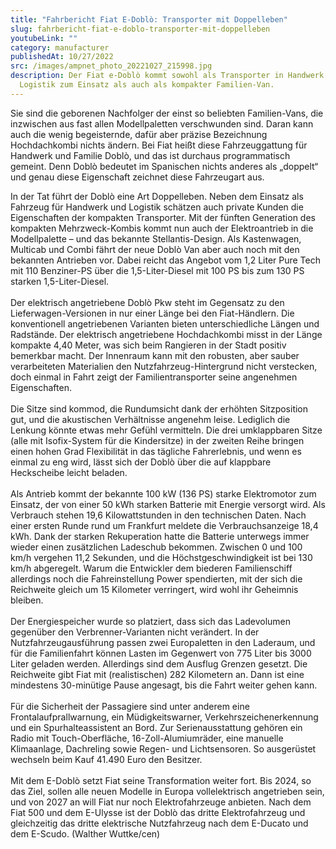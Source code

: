 ```yaml
---
title: "Fahrbericht Fiat E-Doblò: Transporter mit Doppelleben"
slug: fahrbericht-fiat-e-doblo-transporter-mit-doppelleben
youtubeLink: ""
category: manufacturer
publishedAt: 10/27/2022
src: /images/ampnet_photo_20221027_215998.jpg
description: Der Fiat e-Doblò kommt sowohl als Transporter in Handwerk &
  Logistik zum Einsatz als auch als kompakter Familien-Van.
---
```

Sie sind die geborenen Nachfolger der einst so beliebten Familien-Vans, die inzwischen aus fast allen Modellpaletten verschwunden sind. Daran kann auch die wenig begeisternde, dafür aber präzise Bezeichnung Hochdachkombi nichts ändern. Bei Fiat heißt diese Fahrzeuggattung für Handwerk und Familie Doblò, und das ist durchaus programmatisch gemeint. Denn Doblò bedeutet im Spanischen nichts anderes als „doppelt“ und genau diese Eigenschaft zeichnet diese Fahrzeugart aus.

In der Tat führt der Doblò eine Art Doppelleben. Neben dem Einsatz als Fahrzeug für Handwerk und Logistik schätzen auch private Kunden die Eigenschaften der kompakten Transporter. Mit der fünften Generation des kompakten Mehrzweck-Kombis kommt nun auch der Elektroantrieb in die Modellpalette – und das bekannte Stellantis-Design. Als Kastenwagen, Multicab und Combi fährt der neue Doblò Van aber auch noch mit den bekannten Antrieben vor. Dabei reicht das Angebot vom 1,2 Liter Pure Tech mit 110 Benziner-PS über die 1,5-Liter-Diesel mit 100 PS bis zum 130 PS starken 1,5-Liter-Diesel.\
\
Der elektrisch angetriebene Doblò Pkw steht im Gegensatz zu den Lieferwagen-Versionen in nur einer Länge bei den Fiat-Händlern. Die konventionell angetriebenen Varianten bieten unterschiedliche Längen und Radstände. Der elektrisch angetriebene Hochdachkombi misst in der Länge kompakte 4,40 Meter, was sich beim Rangieren in der Stadt positiv bemerkbar macht. Der Innenraum kann mit den robusten, aber sauber verarbeiteten Materialien den Nutzfahrzeug-Hintergrund nicht verstecken, doch einmal in Fahrt zeigt der Familientransporter seine angenehmen Eigenschaften.\
\
Die Sitze sind kommod, die Rundumsicht dank der erhöhten Sitzposition gut, und die akustischen Verhältnisse angenehm leise. Lediglich die Lenkung könnte etwas mehr Gefühl vermitteln. Die drei umklappbaren Sitze (alle mit Isofix-System für die Kindersitze) in der zweiten Reihe bringen einen hohen Grad Flexibilität in das tägliche Fahrerlebnis, und wenn es einmal zu eng wird, lässt sich der Doblò über die auf klappbare Heckscheibe leicht beladen.\
\
Als Antrieb kommt der bekannte 100 kW (136 PS) starke Elektromotor zum Einsatz, der von einer 50 kWh starken Batterie mit Energie versorgt wird. Als Verbrauch stehen 19,6 Kilowattstunden in den technischen Daten. Nach einer ersten Runde rund um Frankfurt meldete die Verbrauchsanzeige 18,4 kWh. Dank der starken Rekuperation hatte die Batterie unterwegs immer wieder einen zusätzlichen Ladeschub bekommen. Zwischen 0 und 100 km/h vergehen 11,2 Sekunden, und die Höchstgeschwindigkeit ist bei 130 km/h abgeregelt. Warum die Entwickler dem biederen Familienschiff allerdings noch die Fahreinstellung Power spendierten, mit der sich die Reichweite gleich um 15 Kilometer verringert, wird wohl ihr Geheimnis bleiben.\
\
Der Energiespeicher wurde so platziert, dass sich das Ladevolumen gegenüber den Verbrenner-Varianten nicht verändert. In der Nutzfahrzeugausführung passen zwei Europaletten in den Laderaum, und für die Familienfahrt können Lasten im Gegenwert von 775 Liter bis 3000 Liter geladen werden. Allerdings sind dem Ausflug Grenzen gesetzt. Die Reichweite gibt Fiat mit (realistischen) 282 Kilometern an. Dann ist eine mindestens 30-minütige Pause angesagt, bis die Fahrt weiter gehen kann.\
\
Für die Sicherheit der Passagiere sind unter anderem eine Frontalaufprallwarnung, ein Müdigkeitswarner, Verkehrszeichenerkennung und ein Spurhalteassistent an Bord. Zur Serienausstattung gehören ein Radio mit Touch-Oberfläche, 16-Zoll-Alumiumräder, eine manuelle Klimaanlage, Dachreling sowie Regen- und Lichtsensoren. So ausgerüstet wechseln beim Kauf 41.490 Euro den Besitzer.\
\
Mit dem E-Doblò setzt Fiat seine Transformation weiter fort. Bis 2024, so das Ziel, sollen alle neuen Modelle in Europa vollelektrisch angetrieben sein, und von 2027 an will Fiat nur noch Elektrofahrzeuge anbieten. Nach dem Fiat 500 und dem E-Ulysse ist der Doblò das dritte Elektrofahrzeug und gleichzeitig das dritte elektrische Nutzfahrzeug nach dem E-Ducato und dem E-Scudo. (Walther Wuttke/cen)